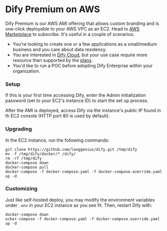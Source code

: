 # Dify Premium on AWS

Dify Premium is our AWS AMI offering that allows custom branding and is one-click deployable to your AWS VPC as an EC2. Head to [AWS Marketplace](https://aws.amazon.com/marketplace/pp/prodview-t22mebxzwjhu6) to subscribe. It's useful in a couple of scenarios:

* You're looking to create one or a few applications as a small/medium business and you care about data residency.
* You are interested in [Dify Cloud](cloud.md), but your use case require more resource than supported by the [plans](https://dify.ai/pricing).
* You'd like to run a POC before adopting Dify Enterprise within your organization.

### Setup

If this is your first time accessing Dify, enter the Admin initialization password (set to your EC2's instance ID) to start the set up process.

After the AMI is deployed, access Dify via the instance's public IP found in th EC2 console (HTTP port 80 is used by default).

### Upgrading&#x20;

In the EC2 instance, run the following commands:&#x20;

```
git clone https://github.com/langgenius/dify.git /tmp/dify
mv -f /tmp/dify/docker/* /dify/
rm -rf /tmp/dify
docker-compose down
docker-compose pull
docker-compose -f docker-compose.yaml -f docker-compose.override.yaml up -d
```

### Customizing

Just like self-hosted deploy, you may modify the environment variables under `.env` in your EC2 instance as you see fit. Then, restart Dify with:

```
docker-compose down
ocker-compose -f docker-compose.yaml -f docker-compose.override.yaml up -d
```
